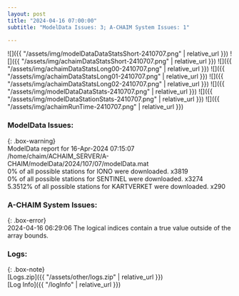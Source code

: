 ```yaml
---
layout: post
title: "2024-04-16 07:00:00"
subtitle: "ModelData Issues: 3; A-CHAIM System Issues: 1"

---
```


![]({{ "/assets/img/modelDataDataStatsShort-2410707.png" | relative_url }})
![]({{ "/assets/img/achaimDataStatsShort-2410707.png" | relative_url }})
![]({{ "/assets/img/achaimDataStatsLong00-2410707.png" | relative_url }})
![]({{ "/assets/img/achaimDataStatsLong01-2410707.png" | relative_url }})
![]({{ "/assets/img/achaimDataStatsLong02-2410707.png" | relative_url }})
![]({{ "/assets/img/modelDataDataStats-2410707.png" | relative_url }})
![]({{ "/assets/img/modelDataStationStats-2410707.png" | relative_url }})
![]({{ "/assets/img/achaimRunTime-2410707.png" | relative_url }})


### ModelData Issues:  
  
{: .box-warning}  
 ModelData report for 16-Apr-2024 07:15:07   
 /home/chaim/ACHAIM_SERVER/A-CHAIM/modelData/2024/107/07/modelData.mat   
 0% of all possible stations for IONO were downloaded. x3819   
 0% of all possible stations for SENTINEL were downloaded. x3274   
 5.3512% of all possible stations for KARTVERKET were downloaded. x290   
  
### A-CHAIM System Issues:  
  
{: .box-error}  
2024-04-16 06:29:06 The logical indices contain a true value outside of the array bounds.  

### Logs:  
  
{: .box-note}  
[Logs.zip]({{ "/assets/other/logs.zip" | relative_url }})  
[Log Info]({{ "/logInfo" | relative_url }})  
